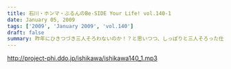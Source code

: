 ```yaml
---
title: 石川・ホンマ・ぶるんのBe-SIDE Your Life! vol.140-1
date: January 05, 2009
tags: ['2009', 'January 2009', 'vol.140']
draft: false
summary: 昨年にひきつづき三人そろわないのか！？と思いつつ、しっぽりと三人そろった仕事初めの１月５日・・・NAMAE
---
```


http://project-phi.ddo.jp/ishikawa/ishikawa140_1.mp3
